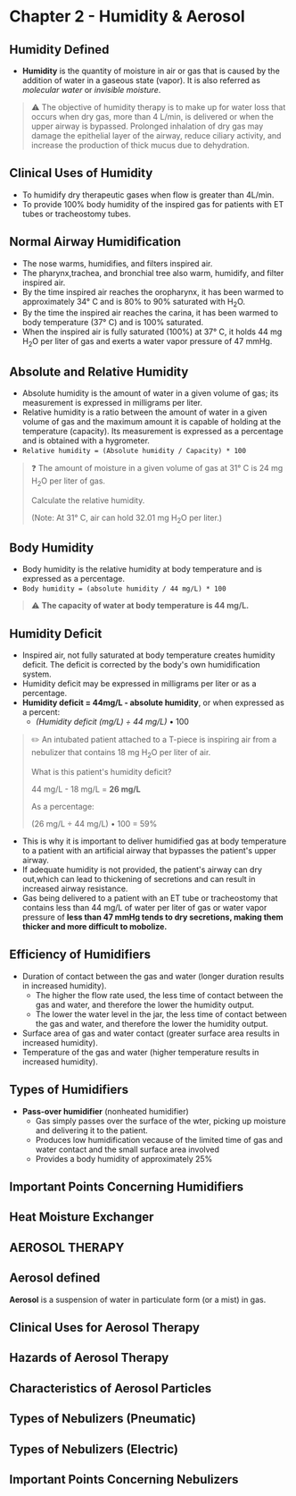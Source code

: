 # Chapter 2 - Humidity & Aerosol

## Humidity Defined

- **Humidity** is the quantity of moisture in air or gas that is caused by the addition of water in a gaseous state (vapor). It is also referred as *molecular water* or *invisible moisture*.

> :warning: The objective of humidity therapy is to make up for water loss that occurs when dry gas, more than 4 L/min, is delivered or when the upper airway is bypassed. Prolonged inhalation  of dry gas may damage the epithelial layer of the airway, reduce ciliary activity, and increase the production of thick mucus due to dehydration.

## Clinical Uses of Humidity

- To humidify dry therapeutic gases when flow is greater than 4L/min.
- To provide 100% body humidity of the inspired gas for patients with ET tubes
  or tracheostomy tubes.

## Normal Airway Humidification

- The nose warms, humidifies, and filters inspired air.
- The pharynx,trachea, and bronchial tree also warm, humidify, and filter
  inspired air.
- By the time inspired air reaches the oropharynx, it has been warmed to
  approximately 34° C and is 80% to 90% saturated with H<sub>2</sub>O.
- By the time the inspired air reaches the carina, it has been warmed to body
  temperature (37° C) and is 100% saturated.
- When the inspired air is fully saturated (100%) at 37° C, it holds 44 mg
  H<sub>2</sub>O per liter of gas and exerts a water vapor pressure of 47 mmHg.

## Absolute and Relative Humidity

- Absolute humidity is the amount of water in a given volume of gas; its
  measurement is expressed in milligrams per liter.
- Relative humidity is a ratio between the amount of water in a given volume of
  gas and the maximum amount it is capable of holding at the temperature
(capacity). Its measurement is expressed as a percentage and is obtained with a
hygrometer.
- `Relative humidity = (Absolute humidity / Capacity) * 100`

> :question: The amount of moisture in a given volume of gas at 31° C is 24 mg H<sub>2</sub>O per liter of gas.
>
> Calculate the relative humidity.
>
> (Note: At 31° C, air can hold 32.01 mg H<sub>2</sub>O per liter.)

## Body Humidity

- Body humidity is the relative humidity at body temperature and is expressed as a percentage.
- `Body humidity = (absolute humidity / 44 mg/L) * 100`

> :warning: **The capacity of water at body temperature is 44 mg/L.**

## Humidity Deficit

- Inspired air, not fully saturated at body temperature creates humidity deficit. The deficit is corrected by the body's own humidification system.
- Humidity deficit may be expressed in milligrams per liter or as a percentage.
- **Humidity deficit = 44mg/L - absolute humidity**, or when expressed as a percent:
  - *(Humidity deficit (mg/L) ÷ 44 mg/L)* • 100

> :pencil2:
> An intubated patient attached to a T-piece is inspiring air from a nebulizer that contains 18 mg H<sub>2</sub>O per liter of air.
>
> What is this patient's humidity deficit?
>
> 44 mg/L - 18 mg/L = **26 mg/L**
>
> As a percentage:
>
> (26 mg/L ÷ 44 mg/L) • 100 = 59%

- This is why it is important to deliver humidified gas at body temperature to a patient with an artificial airway that bypasses the patient's upper airway.
- If adequate humidity is not provided, the patient's airway can dry out,which can lead to thickening of secretions and can result in increased airway resistance.
- Gas being delivered to a patient with an ET tube or tracheostomy that contains less than 44 mg/L of water per liter of gas or water vapor pressure of **less than 47 mmHg tends to dry secretions, making them thicker and more difficult to mobolize.**

## Efficiency of Humidifiers

- Duration of contact between the gas and water (longer duration results in increased humidity).
  - The higher the flow rate used, the less time of contact between the gas and water, and therefore the lower the humidity output.
  - The lower the water level in the jar, the less time of contact between the gas and water, and therefore the lower the humidity output.
- Surface area of gas and water contact (greater surface area results in increased humidity).
- Temperature of the gas and water (higher temperature results in increased humidity).

## Types of Humidifiers

- **Pass-over humidifier** (nonheated humidifier)
  - Gas simply passes over the surface of the wter, picking up moisture and delivering it to the patient.
  - Produces low humidification vecause of the limited time of gas and water contact and the small surface area involved
  - Provides a body humidity of approximately 25%

## Important Points Concerning Humidifiers

## Heat Moisture Exchanger

## AEROSOL THERAPY

## Aerosol defined

**Aerosol** is a suspension of water in particulate form (or a mist) in gas.

## Clinical Uses for Aerosol Therapy

## Hazards of Aerosol Therapy

## Characteristics of Aerosol Particles

## Types of Nebulizers (Pneumatic)

## Types of Nebulizers (Electric)

## Important Points Concerning Nebulizers
